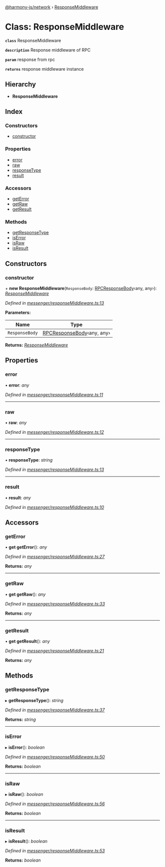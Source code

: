 [@harmony-js/network](../globals.md) › [ResponseMiddleware](responsemiddleware.md)

# Class: ResponseMiddleware

**`class`** ResponseMiddleware

**`description`** Response middleware of RPC

**`param`** response from rpc

**`returns`** response middleware instance

## Hierarchy

* **ResponseMiddleware**

## Index

### Constructors

* [constructor](responsemiddleware.md#constructor)

### Properties

* [error](responsemiddleware.md#error)
* [raw](responsemiddleware.md#raw)
* [responseType](responsemiddleware.md#responsetype)
* [result](responsemiddleware.md#result)

### Accessors

* [getError](responsemiddleware.md#geterror)
* [getRaw](responsemiddleware.md#getraw)
* [getResult](responsemiddleware.md#getresult)

### Methods

* [getResponseType](responsemiddleware.md#getresponsetype)
* [isError](responsemiddleware.md#iserror)
* [isRaw](responsemiddleware.md#israw)
* [isResult](responsemiddleware.md#isresult)

## Constructors

###  constructor

\+ **new ResponseMiddleware**(`ResponseBody`: [RPCResponseBody](../interfaces/rpcresponsebody.md)‹any, any›): *[ResponseMiddleware](responsemiddleware.md)*

*Defined in [messenger/responseMiddleware.ts:13](https://github.com/FireStack-Lab/Harmony-sdk-core/blob/a192dab/packages/harmony-network/src/messenger/responseMiddleware.ts#L13)*

**Parameters:**

Name | Type |
------ | ------ |
`ResponseBody` | [RPCResponseBody](../interfaces/rpcresponsebody.md)‹any, any› |

**Returns:** *[ResponseMiddleware](responsemiddleware.md)*

## Properties

###  error

• **error**: *any*

*Defined in [messenger/responseMiddleware.ts:11](https://github.com/FireStack-Lab/Harmony-sdk-core/blob/a192dab/packages/harmony-network/src/messenger/responseMiddleware.ts#L11)*

___

###  raw

• **raw**: *any*

*Defined in [messenger/responseMiddleware.ts:12](https://github.com/FireStack-Lab/Harmony-sdk-core/blob/a192dab/packages/harmony-network/src/messenger/responseMiddleware.ts#L12)*

___

###  responseType

• **responseType**: *string*

*Defined in [messenger/responseMiddleware.ts:13](https://github.com/FireStack-Lab/Harmony-sdk-core/blob/a192dab/packages/harmony-network/src/messenger/responseMiddleware.ts#L13)*

___

###  result

• **result**: *any*

*Defined in [messenger/responseMiddleware.ts:10](https://github.com/FireStack-Lab/Harmony-sdk-core/blob/a192dab/packages/harmony-network/src/messenger/responseMiddleware.ts#L10)*

## Accessors

###  getError

• **get getError**(): *any*

*Defined in [messenger/responseMiddleware.ts:27](https://github.com/FireStack-Lab/Harmony-sdk-core/blob/a192dab/packages/harmony-network/src/messenger/responseMiddleware.ts#L27)*

**Returns:** *any*

___

###  getRaw

• **get getRaw**(): *any*

*Defined in [messenger/responseMiddleware.ts:33](https://github.com/FireStack-Lab/Harmony-sdk-core/blob/a192dab/packages/harmony-network/src/messenger/responseMiddleware.ts#L33)*

**Returns:** *any*

___

###  getResult

• **get getResult**(): *any*

*Defined in [messenger/responseMiddleware.ts:21](https://github.com/FireStack-Lab/Harmony-sdk-core/blob/a192dab/packages/harmony-network/src/messenger/responseMiddleware.ts#L21)*

**Returns:** *any*

## Methods

###  getResponseType

▸ **getResponseType**(): *string*

*Defined in [messenger/responseMiddleware.ts:37](https://github.com/FireStack-Lab/Harmony-sdk-core/blob/a192dab/packages/harmony-network/src/messenger/responseMiddleware.ts#L37)*

**Returns:** *string*

___

###  isError

▸ **isError**(): *boolean*

*Defined in [messenger/responseMiddleware.ts:50](https://github.com/FireStack-Lab/Harmony-sdk-core/blob/a192dab/packages/harmony-network/src/messenger/responseMiddleware.ts#L50)*

**Returns:** *boolean*

___

###  isRaw

▸ **isRaw**(): *boolean*

*Defined in [messenger/responseMiddleware.ts:56](https://github.com/FireStack-Lab/Harmony-sdk-core/blob/a192dab/packages/harmony-network/src/messenger/responseMiddleware.ts#L56)*

**Returns:** *boolean*

___

###  isResult

▸ **isResult**(): *boolean*

*Defined in [messenger/responseMiddleware.ts:53](https://github.com/FireStack-Lab/Harmony-sdk-core/blob/a192dab/packages/harmony-network/src/messenger/responseMiddleware.ts#L53)*

**Returns:** *boolean*
